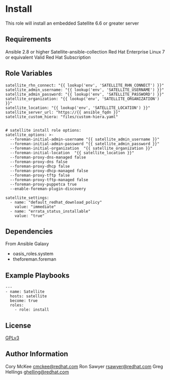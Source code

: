 Install
===========

This role will install an embedded Satellite 6.6 or greater server

Requirements
------------

Ansible 2.8 or higher
Satellite-ansible-collection
Red Hat Enterprise Linux 7 or equivalent
Valid Red Hat Subscription


Role Variables
--------------
```
satellite_rhn_connect: "{{ lookup('env', 'SATELLITE_RHN_CONNECT') }}"
satellite_admin_username: "{{ lookup('env', 'SATELLITE_USERNAME') }}"
satellite_admin_password: "{{ lookup('env', 'SATELLITE_PASSWORD') }}"
satellite_organization: "{{ lookup('env', 'SATELLITE_ORGANIZATION') }}"
satellite_location: "{{ lookup('env', 'SATELLITE_LOCATION') }}"
satellite_server_url: "https://{{ ansible_fqdn }}"
satellite_custom_hiera: "files/custom-hiera.yaml"


# satellite install role options:
satellite_options: >-
  --foreman-initial-admin-username "{{ satellite_admin_username }}"
  --foreman-initial-admin-password "{{ satellite_admin_password }}"
  --foreman-initial-organization  "{{ satellite_organization }}"
  --foreman-initial-location  "{{ satellite_location }}"
  --foreman-proxy-dns-managed false
  --foreman-proxy-dns false
  --foreman-proxy-dhcp false
  --foreman-proxy-dhcp-managed false
  --foreman-proxy-tftp false
  --foreman-proxy-tftp-managed false
  --foreman-proxy-puppetca true
  --enable-foreman-plugin-discovery

satellite_settings:
  - name: "default_redhat_download_policy"
    value: "immediate"
  - name: "errata_status_installable"
    value: "true"
```


Dependencies
------------

From Ansible Galaxy
- oasis_roles.system
- theforeman.foreman

Example Playbooks
-----------------

```
---
- name: Satellite
  hosts: satellite
  become: true
  roles:
    - role: install
```

License
-------

[GPLv3](LICENSE)

Author Information
------------------

Cory McKee <cmckee@redhat.com>
Ron Sawyer <rsawyer@redhat.com>
Greg Hellings <ghelling@redhat.com>
